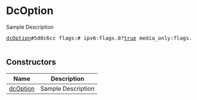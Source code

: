 # DcOption

Sample Description

<pre>
<a href="../constructor/dcOption.md">dcOption</a>#5d8c6cc flags:# ipv6:flags.0?<a href="../type/true.md">true</a> media_only:flags.1?<a href="../type/true.md">true</a> tcpo_only:flags.2?<a href="../type/true.md">true</a> cdn:flags.3?<a href="../type/true.md">true</a> id:<a href="../type/int.md">int</a> ip_address:<a href="../type/string.md">string</a> port:<a href="../type/int.md">int</a> = <a href="../type/DcOption.md">DcOption</a>;

</pre>

## Constructors

| Name | Description |
|------|-------------|
| [dcOption](../constructor/dcOption.md) | Sample Description |

